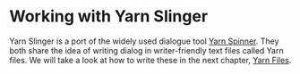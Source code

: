 # Working with Yarn Slinger

Yarn Slinger is a port of the widely used dialogue tool [Yarn Spinner](https://yarnspinner.dev/). 
They both share the idea of writing dialog in writer-friendly text files called Yarn files.
We will take a look at how to write these in the next chapter, [Yarn Files](./yarn_files.md).
